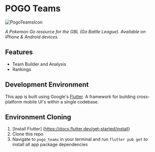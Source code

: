 # POGO Teams
![PogoTeamsIcon](https://user-images.githubusercontent.com/41221800/143391296-e61059a4-1e63-4a66-9e1f-fe41a686b769.png)

*A Pokemon Go resource for the GBL (Go Battle League). Available on iPhone & Android devices.*

## Features
- Team Builder and Analysis
- Rankings

## Development Environment
This app is built using Google's [Flutter](https://flutter.dev). A framework for building cross-platform mobile UI's within a single codebase.

## Environment Cloning
1) [Install Flutter] (https://docs.flutter.dev/get-started/install)
2) Clone this repo
3) Navigate to `pogo_teams` in your terminal and run `flutter pub get` to install all app package dependencies
